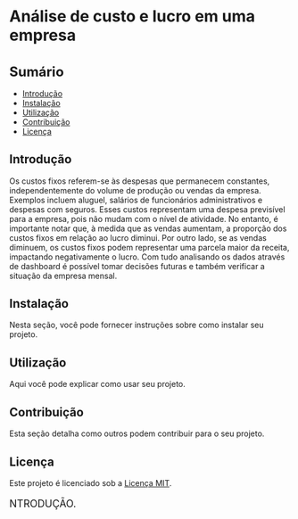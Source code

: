 # Análise de custo e lucro  em uma empresa

<h1 style="font-size: 24px;">Sumário</h1>


- [Introdução](#introdução)
- [Instalação](#instalação)
- [Utilização](#utilização)
- [Contribuição](#contribuição)
- [Licença](#licença)

## Introdução

<p align=" ">Os custos fixos referem-se às despesas que permanecem constantes, independentemente do volume de produção ou vendas da empresa. Exemplos incluem aluguel, salários de funcionários administrativos e despesas com seguros. Esses custos representam uma despesa previsível para a empresa, pois não mudam com o nível de atividade. No entanto, é importante notar que, à medida que as vendas aumentam, a proporção dos custos fixos em relação ao lucro diminui. Por outro lado, se as vendas diminuem, os custos fixos podem representar uma parcela maior da receita, impactando negativamente o lucro.  Com tudo  analisando os dados através de  dashboard é possível tomar decisões futuras e também verificar a situação da empresa mensal.</p>


## Instalação

Nesta seção, você pode fornecer instruções sobre como instalar seu projeto.

## Utilização

Aqui você pode explicar como usar seu projeto.

## Contribuição

Esta seção detalha como outros podem contribuir para o seu projeto.

## Licença

Este projeto é licenciado sob a [Licença MIT](LICENSE).

<p style="font-size: 18px;">NTRODUÇÃO.</p>

